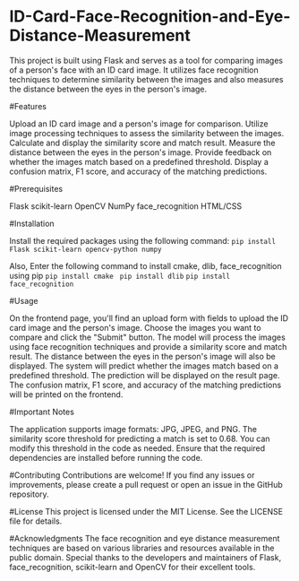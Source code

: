 # ID-Card-Face-Recognition-and-Eye-Distance-Measurement

This project is built using Flask and serves as a tool for comparing images of a person's face with an ID card image. It utilizes face recognition techniques to determine similarity between the images and also measures the distance between the eyes in the person's image.

#Features

Upload an ID card image and a person's image for comparison.
Utilize image processing techniques to assess the similarity between the images.
Calculate and display the similarity score and match result.
Measure the distance between the eyes in the person's image.
Provide feedback on whether the images match based on a predefined threshold.
Display a confusion matrix, F1 score, and accuracy of the matching predictions.

#Prerequisites

Flask
scikit-learn
OpenCV
NumPy
face_recognition
HTML/CSS

#Installation

Install the required packages using the following command:
```pip install Flask scikit-learn opencv-python numpy```

Also, Enter the following command to install cmake, dlib, face_recognition using pip
```pip install cmake ```
```pip install dlib```
```pip install face_recognition```

#Usage

On the frontend page, you'll find an upload form with fields to upload the ID card image and the person's image.
Choose the images you want to compare and click the "Submit" button.
The model will process the images using face recognition techniques and provide a similarity score and match result.
The distance between the eyes in the person's image will also be displayed.
The system will predict whether the images match based on a predefined threshold. The prediction will be displayed on the result page.
The confusion matrix, F1 score, and accuracy of the matching predictions will be printed on the frontend.

#Important Notes

The application supports image formats: JPG, JPEG, and PNG.
The similarity score threshold for predicting a match is set to 0.68. You can modify this threshold in the code as needed.
Ensure that the required dependencies are installed before running the code.

#Contributing
Contributions are welcome! If you find any issues or improvements, please create a pull request or open an issue in the GitHub repository.

#License
This project is licensed under the MIT License. See the LICENSE file for details.

#Acknowledgments
The face recognition and eye distance measurement techniques are based on various libraries and resources available in the public domain. 
Special thanks to the developers and maintainers of Flask, face_recognition, scikit-learn and OpenCV for their excellent tools.



